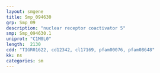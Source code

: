```yaml
---
layout: smgene
title: Smp_094630
grp: Smp_09
description: "nuclear receptor coactivator 5"
smp: Smp_094630.1
uniprot: "C1M0L0"
length:  2130
cdd: "TIGR01622, cd12342, cl17169, pfam00076, pfam08648"
kk: ns
categories: sm
---
```

